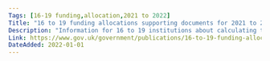 ```yaml
---
Tags: [16-19 funding,allocation,2021 to 2022]
Title: "16 to 19 funding allocations supporting documents for 2021 to 2022"
Description: "Information for 16 to 19 institutions about calculating their 16 to 19 revenue funding allocation."
Link: https://www.gov.uk/government/publications/16-to-19-funding-allocations-supporting-documents-for-2021-to-2022
DateAdded: 2022-01-01
---
```

